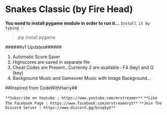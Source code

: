 # Snakes Classic (by Fire Head)

**You need to install pygame module in order to run it...**
```Install it by typing :```
 >pip install pygame


######v1 Updates######

1. Automatic Score Saver
2. Highscores are saved in separate file
3. Cheat Codes are Present...Currently 2 are available : F4 (key) and Q (key)
4. Background Music and Gameover Music with Image Background...


##Inspired from CodeWithHarry##


```**Subscribe on Youtube : https://www.youtube.com/mrstreamer**```
```**Like The Facebook Page : https://www.facebook.com/mrstreameryt**```
```**Join The Discord Server : https://www.discord.gg/bzvqSyV**```
